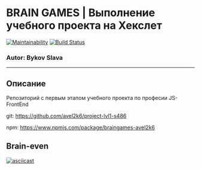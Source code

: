 # BRAIN GAMES | Выполнение учебного проекта на Хекслет

[![Maintainability](https://api.codeclimate.com/v1/badges/f90333585d85e2141bf2/maintainability)](https://codeclimate.com/github/avel2k6/project-lvl1-s486/maintainability) [![Build Status](https://travis-ci.org/avel2k6/project-lvl1-s486.svg?branch=master)](https://travis-ci.org/avel2k6/project-lvl1-s486)
### Autor: Bykov Slava
____________________________________________________
## Описание
Репозиторий с первым этапом учебного проекта по професии JS-FrontEnd

git: https://github.com/avel2k6/project-lvl1-s486

npm: https://www.npmjs.com/package/braingames-avel2k6  

## Brain-even

[![asciicast](https://asciinema.org/a/S1hPQvhGqxvd6OjbU3avyP3UP.svg)](https://asciinema.org/a/S1hPQvhGqxvd6OjbU3avyP3UP)
